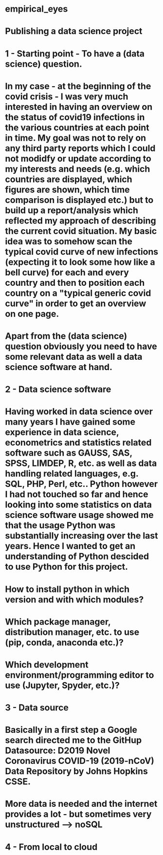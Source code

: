 # empirical_eyes

# Publishing a data science project

# 1 - Starting point - To have a (data science) question. 
# In my case - at the beginning of the covid crisis - I was very much interested in having an overview on the status of covid19 infections in the various countries at each point in time. My goal was not to rely on any third party reports which I could not modidfy or update according to my interests and needs (e.g. which countries are displayed, which figures are shown, which time comparison is displayed etc.) but to build up a report/analysis which reflected my approach of describing the current covid situation. My basic idea was to somehow scan the typical covid curve of new infections (expecting it to look some how like a bell curve) for each and every country and then to position each country on a "typical generic covid curve" in order to get an overview on one page. 

# Apart from the (data science) question obviously you need to have some relevant data as well a data science software at hand.

# 2 - Data science software
# Having worked in data science over many years I have gained some experience in data science, econometrics and statistics related software such as GAUSS, SAS, SPSS, LIMDEP, R, etc. as well as data handling related languages, e.g. SQL, PHP, Perl, etc.. Python however I had not touched so far and hence looking into some statistics on data science software usage showed me that the usage Python was substantially increasing over the last years. Hence I wanted to get an understanding of Python descided to use Python for this project.

# How to install python in which version and with which modules?
# Which package manager, distribution manager, etc. to use (pip, conda, anaconda etc.)?
# Which development environment/programming editor to use (Jupyter, Spyder, etc.)? 

# 3 - Data source
# Basically in a first step a Google search directed me to the GitHup Datasource: D2019 Novel Coronavirus COVID-19 (2019-nCoV) Data Repository by Johns Hopkins CSSE.

# More data is needed and the internet provides a lot - but sometimes very unstructured --> noSQL 

# 4 - From local to cloud

